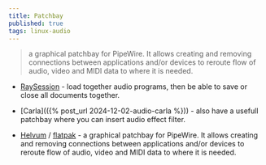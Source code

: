 ```yaml
---
title: Patchbay
published: true
tags: linux-audio
---
```

> a graphical patchbay for PipeWire. It allows creating and removing connections between applications and/or devices to reroute flow of audio, video and MIDI data to where it is needed.


- [RaySession](https://github.com/Houston4444/RaySession) -  load together audio programs, then be able to save or close all documents together.

- [Carla](({% post_url 2024-12-02-audio-carla %})) - also have a usefull patchbay where you can insert audio effect filter.

- [Helvum](https://gitlab.freedesktop.org/pipewire/helvum) / [flatpak](https://flathub.org/apps/org.pipewire.Helvum) - a graphical patchbay for PipeWire. It allows creating and removing connections between applications and/or devices to reroute flow of audio, video and MIDI data to where it is needed.



